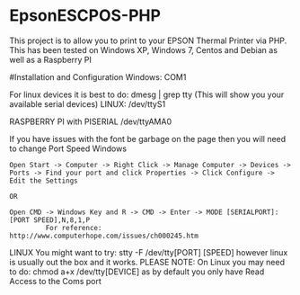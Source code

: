 # EpsonESCPOS-PHP
This project is to allow you to print to your EPSON Thermal Printer via PHP. This has been tested on Windows XP, Windows 7, Centos and Debian as well as a Raspberry PI

#Installation and Configuration
Windows:
COM1

For linux devices it is best to do: dmesg | grep tty (This will show you your available serial devices)
LINUX:
/dev/ttyS1

RASPBERRY PI with PISERIAL
/dev/ttyAMA0

If you have issues with the font be garbage on the page then you will need to change Port Speed
Windows


    Open Start -> Computer -> Right Click -> Manage Computer -> Devices -> Ports -> Find your port and click Properties -> Click Configure -> Edit the Settings

    OR

    Open CMD -> Windows Key and R -> CMD -> Enter -> MODE [SERIALPORT]:[PORT SPEED],N,8,1,P
             For reference: http://www.computerhope.com/issues/ch000245.htm

LINUX
  You might want to try: stty -F /dev/tty[PORT] [SPEED]  however linux is usually out the box and it works.
  PLEASE NOTE: On Linux you may need to do: chmod a+x /dev/tty[DEVICE] as by default you only have Read Access to the Coms port
